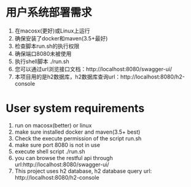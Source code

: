 # 用户系统部署需求
1. 在macosx(更好)或Linux上运行
2. 确保安装了docker和maven(3.5+最好)
3. 检查脚本run.sh的执行权限
4. 确保端口8080未被使用
5. 执行shell脚本 ./run.sh
6. 您可以通过url浏览接口文档：http://localhost:8080/swagger-ui/
7. 本项目用的是h2数据库，h2数据库查询url：http://localhost:8080/h2-console

# User system requirements
1. run on macosx(better) or linux
2. make sure installed docker and maven(3.5+ best)
3. Check the execute permission of the script run.sh
4. make sure port 8080 is not in use
5. execute shell script ./run.sh
6. you can browse the restful api through url:http://localhost:8080/swagger-ui/
7. This project uses h2 database, h2 database query url: http://localhost:8080/h2-console


